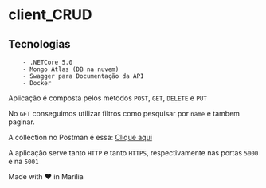# client_CRUD



## Tecnologias

		- .NETCore 5.0
		- Mongo Atlas (DB na nuvem)
		- Swagger para Documentação da API
		- Docker



Aplicação é composta pelos metodos `POST`, `GET`, `DELETE` e `PUT`

No `GET` conseguimos utilizar filtros como pesquisar por `name` e tambem paginar.

A collection no Postman é essa: [Clique aqui](https://www.getpostman.com/collections/8751cdfb9ae0b54cb35e)

A aplicação serve tanto `HTTP` e tanto `HTTPS`, respectivamente nas portas `5000` e na `5001`





Made with ♥️ in Marilia